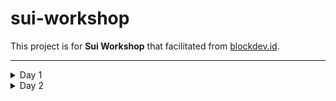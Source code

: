 # sui-workshop

This project is for **Sui Workshop** that facilitated from [blockdev.id](https://blockdev.id).  

---

<details>
    <summary>Day 1</summary>

    Docs : https://docs-sui.vercel.app/docs/day1/module1-intro-to-sui

    This project learn about:
    - How to make smart contract with **Move**.
    - **build** and **publish** package in **Sui** blockchain.
    - Function call (`sui client call`) from Move module that published.
    - Live experiment with **Sui CLI** and best practice package management.
    
</details>

<details>
  <summary>Day 2</summary>

  ### Tamagosui
  ![Sui Cover](https://raw.githubusercontent.com/asamarsal/sui-workshop/refs/heads/main/day%202/image/sui-cover.PNG)
    
    Git from : https://github.com/rifuki/tamagosui

    - Making of tamagosui smart contract
    - Clone project from UI

</details>
